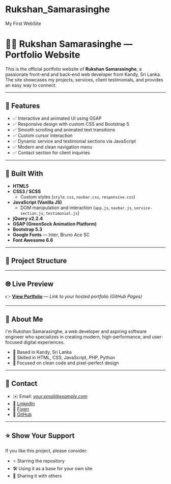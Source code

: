 # Rukshan_Samarasinghe
My First WebSite

# 🧑‍💻 Rukshan Samarasinghe — Portfolio Website

This is the official portfolio website of **Rukshan Samarasinghe**, a passionate front-end and back-end web developer from Kandy, Sri Lanka. The site showcases my projects, services, client testimonials, and provides an easy way to connect.

---

## 🚀 Features

- ✅ Interactive and animated UI using GSAP
- ✅ Responsive design with custom CSS and Bootstrap 5
- ✅ Smooth scrolling and animated text transitions
- ✅ Custom cursor interaction
- ✅ Dynamic service and testimonial sections via JavaScript
- ✅ Modern and clean navigation menu
- ✅ Contact section for client inquiries

---

## 🧰 Built With

- **HTML5**
- **CSS3 / SCSS**
  - Custom styles (`style.css`, `navbar.css`, `responsive.css`)
- **JavaScript (Vanilla JS)**
  - DOM manipulation and interaction (`app.js`, `navbar.js`, `service-section.js`, `testimonial.js`)
- **jQuery v2.2.4**
- **GSAP (GreenSock Animation Platform)**
- **Bootstrap 5.3**
- **Google Fonts** — Inter, Bruno Ace SC
- **Font Awesome 6.6**

---

## 📁 Project Structure


---

## 🌐 Live Preview

👉 [**View Portfolio**](#) — *Link to your hosted portfolio (GitHub Pages)*

---



## 🧑 About Me

I'm Rukshan Samarasinghe, a web developer and aspiring software engineer who specializes in creating modern, high-performance, and user-focused digital experiences.

- 📍 Based in Kandy, Sri Lanka
- 🔧 Skilled in HTML, CSS, JavaScript, PHP, Python
- 🎨 Focused on clean code and pixel-perfect design

---

## 🤝 Contact

- ✉️ Email: *your.email@example.com*
- 🔗 [LinkedIn](https://www.linkedin.com/in/rukshan-samarasinghe-1856412a8/)
- 💼 [Fiverr](#)
- 🐙 [GitHub](https://github.com/rukshan999)

---



## ⭐️ Show Your Support

If you like this project, please consider:

- ⭐️ Starring the repository
- 🛠 Using it as a base for your own site
- 📢 Sharing it with others
